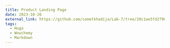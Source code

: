 ```yaml
---
title: Product Landing Page
date: 2023-10-26
external_link: https://github.com/cometkhadija/Lab-7/tree/20c1ae5fd2796155c300053ceeaab65bba5a04d8/Product%20Landing%20Page
tags:
  - Hugo
  - Wowchemy
  - Markdown
---
```


